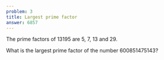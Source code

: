 ```yaml
---
problem: 3
title: Largest prime factor
answer: 6857
---
```


The prime factors of 13195 are 5, 7, 13 and 29.

What is the largest prime factor of the number 600851475143?
